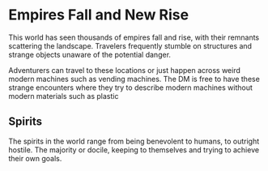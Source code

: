 # Empires Fall and New Rise

This world has seen thousands of empires fall and rise, with their remnants scattering the landscape. Travelers frequently stumble on structures and strange objects unaware of the potential danger. 

Adventurers can travel to these locations or just happen across weird modern machines such as vending machines. The DM is free to have these strange encounters where they try to describe modern machines without modern materials such as plastic

## Spirits

The spirits in the world range from being benevolent to humans, to outright hostile. The majority or docile, keeping to themselves and trying to achieve their own goals.